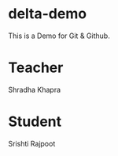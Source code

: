 # delta-demo
This is a Demo for Git &amp; Github.

# Teacher 
Shradha Khapra
# Student
Srishti Rajpoot